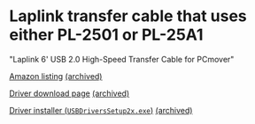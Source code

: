 # Laplink transfer cable that uses either PL-2501 or PL-25A1

"Laplink 6' USB 2.0 High-Speed Transfer Cable for PCmover"

[Amazon listing](https://www.amazon.com/gp/product/B0093H83DW/) [(archived)](https://web.archive.org/web/20240129182927/https://www.amazon.com/gp/product/B0093H83DW/)

[Driver download page](https://help.laplink.com/which-cable-do-i-have) [(archived)](https://web.archive.org/web/20240129182814/https://help.laplink.com/which-cable-do-i-have)

[Driver installer (`USBDriversSetup2x.exe`)](https://dl.laplink.com/pcmover/USBDriversSetup2x.exe) [(archived)](https://web.archive.org/web/20240129182210/https://dl.laplink.com/pcmover/USBDriversSetup2x.exe)
